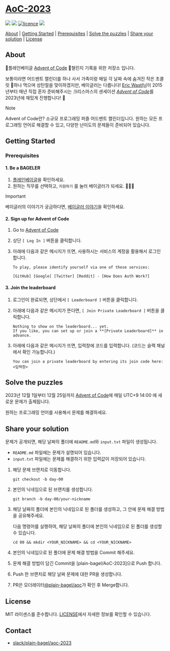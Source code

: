 # [AoC-2023][aoc-2023]

[//]: # (배너 이미지 추가하기)

[![](https://img.shields.io/badge/Advent%20of%20Code-000000?style=for-the-badge&logo=adventofcode&logoColor=white&)][aoc-official] [![](https://img.shields.io/badge/Plain%20Bagel-FFA500?style=for-the-badge&logo=plainbagel&logoColor=white)][pbagel-official] [![licence](https://img.shields.io/github/license/plain-bagel/AoC-2023?style=for-the-badge)](./LICENSE) [![](https://img.shields.io/badge/Slack-4A154B?style=for-the-badge&logo=slack&logoColor=white)](https://plainbagel.slack.com/archives/C067RSCDC78)

[About](#about) | [Getting Started](#getting-started) | [Prerequisites](#prerequisites) | [Solve the puzzles](#solve-the-puzzles) | [Share your solution](#share-your-solution) | [License](#license)

## About

🥯플레인베이글 [Advent of Code][aoc-official] 🎄챌린지 기록을 위한 저장소 입니다.

보통이라면 어드밴트 캘린더를 하나 사서 가족이랑 매일 각 날짜 속에 숨겨진 작은 초콜릿 🍫하나 먹으며 성탄절을 맞이하겠지만, 베이글러는 다릅니다! [Eric Wastl][eric-wastl]님이 2015년부터 매년 직접 혼자 준비해주시는 크리스마스의 센세이션 [*Advent of Code*][aoc-official]를 2023년에 재밌게 진행합니다! :tada:

> [!NOTE]
> Advent of Code란?
> 소규모 프로그래밍 퍼즐 어드밴트 캘린더입니다. 원하는 모든 프로그래밍 언어로 해결할 수 있고, 다양한 난이도의 문제들이 준비되어 있습니다. 

## Getting Started

### Prerequisites

#### 1. Be a BAGELER

1. [플레인베이글][pbagel-career]을 확인하세요.
2. 원하는 직무를 선택하고, `지원하기` 를 눌러 베이글러가 되세요. 🥯🧑‍🍳

> [!IMPORTANT]
> 베이글러의 이야기가 궁금하다면, [베이글러 이야기][pbagel-blog]을 확인하세요.

#### 2. Sign up for Advent of Code

1. Go to [Advent of Code][aoc-official]
2. 상단 `[ Log In ]` 버튼을 클릭합니다.
3. 아래에 다음과 같은 메시지가 뜨면, 사용하시는 서비스의 계정을 활용해서 로그인 합니다.

   ```text
   To play, please identify yourself via one of these services:
   
   [GitHub] [Google] [Twitter] [Reddit] - [How Does Auth Work?]
   ```

#### 3. Join the leaderboard

1. 로그인이 완료되면, 상단에서 `[ Leaderboard ]` 버튼을 클릭합니다.
2. 아래에 다음과 같은 메시지가 뜬다면, `[ Join Private Leaderboard ]` 버튼을 클릭합니다.

    ```text
    Nothing to show on the leaderboard... yet.
    If you like, you can set up or join a **[Private Leaderboard]** in advance.
    ```
3. 아래에 다음과 같은 메시지가 뜨면, 입력창에 코드를 입력합니다. (코드는 슬랙 채널에서 확인 가능합니다.)

    ```text
    You can join a private leaderboard by entering its join code here:
    <입력창>
    ```

## Solve the puzzles

2023년 12월 1일부터 12월 25일까지 [Advent of Code][aoc-official]에 매일 UTC+9 14:00 에 새로운 문제가 출제됩니다.

원하는 프로그래밍 언어를 사용해서 문제를 해결하세요.


## Share your solution

문제가 공개되면, 해당 날짜의 폴더에 `README.md`와 `input.txt` 파일이 생성됩니다.

* `README.md` 파일에는 문제가 설명되어 있습니다.
* `input.txt` 파일에는 문제를 해결하기 위한 입력값이 저장되어 있습니다.

1. 해당 문제 브랜치로 이동합니다. 

    ```shell
    git checkout -b day-00
    ```

2. 본인의 닉네임으로 된 브랜치를 생성합니다.
    
    ```shell
    git branch -b day-00/your-nickname
    ```

3. 해당 날짜의 폴더에 본인의 닉네임으로 된 폴더를 생성하고, 그 안에 문제 해결 방법을 공유해주세요.

    다음 명령어를 실행하여, 해당 날짜의 폴더에 본인의 닉네임으로 된 폴더를 생성할 수 있습니다. 

    ```shell
    cd 00 && mkdir <YOUR_NICKNAME> && cd <YOUR_NICKNAME>
    ```
   
4. 본인의 닉네임으로 된 폴더에 문제 해결 방법을 Commit 해주세요.
5. 문제 해결 방법이 담긴 Commit을 [plain-bagel/AoC-2023]으로 Push 합니다.
6. Push 한 브랜치로 해당 날짜 문제에 대한 PR을 생성합니다. 
7. PR은 모더레이터[@plain-bagel/aoc](https://github.com/orgs/plain-bagel/teams/aoc)가 확인 후 Merge합니다.

## License

MIT 라이센스를 준수합니다. [LICENSE](LICENSE)에서 자세한 정보를 확인할 수 있습니다.

## Contact

- [slack/plain-bagel/aoc-2023](https://plainbagel.slack.com/archives/C067RSCDC78)

[aoc-2023]: https://github.com/plain-bagel/AoC-2023

[aoc-official]: https://adventofcode.com

[eric-wastl]: https://twitter.com/ericwastl

[pbagel-official]: https://pbagel.com

[pbagel-career]: https://pbagel.com/27040452

[pbagel-blog]: https://pbagel.com/27039550


